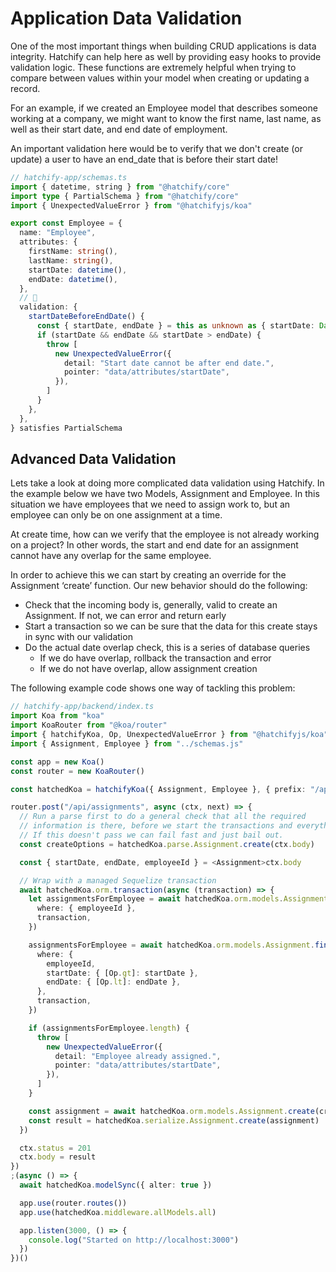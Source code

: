 # Application Data Validation

One of the most important things when building CRUD applications is data integrity. Hatchify can help here as well by providing easy hooks to provide validation logic. These functions are extremely helpful when trying to compare between values within your model when creating or updating a record.

For an example, if we created an Employee model that describes someone working at a company, we might want to know the first name, last name, as well as their start date, and end date of employment.

An important validation here would be to verify that we don't create (or update) a user to have an end_date that is before their start date!

```typescript
// hatchify-app/schemas.ts
import { datetime, string } from "@hatchify/core"
import type { PartialSchema } from "@hatchify/core"
import { UnexpectedValueError } from "@hatchifyjs/koa"

export const Employee = {
  name: "Employee",
  attributes: {
    firstName: string(),
    lastName: string(),
    startDate: datetime(),
    endDate: datetime(),
  },
  // 🛑
  validation: {
    startDateBeforeEndDate() {
      const { startDate, endDate } = this as unknown as { startDate: Date; endDate: Date }
      if (startDate && endDate && startDate > endDate) {
        throw [
          new UnexpectedValueError({
            detail: "Start date cannot be after end date.",
            pointer: "data/attributes/startDate",
          }),
        ]
      }
    },
  },
} satisfies PartialSchema
```

## Advanced Data Validation

Lets take a look at doing more complicated data validation using Hatchify. In the example below we have two Models, Assignment and Employee. In this situation we have employees that we need to assign work to, but an employee can only be on one assignment at a time.

At create time, how can we verify that the employee is not already working on a project? In other words, the start and end date for an assignment cannot have any overlap for the same employee.

In order to achieve this we can start by creating an override for the Assignment ‘create’ function. Our new behavior should do the following:

- Check that the incoming body is, generally, valid to create an Assignment. If not, we can error and return early
- Start a transaction so we can be sure that the data for this create stays in sync with our validation
- Do the actual date overlap check, this is a series of database queries
  - If we do have overlap, rollback the transaction and error
  - If we do not have overlap, allow assignment creation

The following example code shows one way of tackling this problem:

```typescript
// hatchify-app/backend/index.ts
import Koa from "koa"
import KoaRouter from "@koa/router"
import { hatchifyKoa, Op, UnexpectedValueError } from "@hatchifyjs/koa"
import { Assignment, Employee } from "../schemas.js"

const app = new Koa()
const router = new KoaRouter()

const hatchedKoa = hatchifyKoa({ Assignment, Employee }, { prefix: "/api" })

router.post("/api/assignments", async (ctx, next) => {
  // Run a parse first to do a general check that all the required
  // information is there, before we start the transactions and everything
  // If this doesn't pass we can fail fast and just bail out.
  const createOptions = hatchedKoa.parse.Assignment.create(ctx.body)

  const { startDate, endDate, employeeId } = <Assignment>ctx.body

  // Wrap with a managed Sequelize transaction
  await hatchedKoa.orm.transaction(async (transaction) => {
    let assignmentsForEmployee = await hatchedKoa.orm.models.Assignment.findAll({
      where: { employeeId },
      transaction,
    })

    assignmentsForEmployee = await hatchedKoa.orm.models.Assignment.findAll({
      where: {
        employeeId,
        startDate: { [Op.gt]: startDate },
        endDate: { [Op.lt]: endDate },
      },
      transaction,
    })

    if (assignmentsForEmployee.length) {
      throw [
        new UnexpectedValueError({
          detail: "Employee already assigned.",
          pointer: "data/attributes/startDate",
        }),
      ]
    }

    const assignment = await hatchedKoa.orm.models.Assignment.create(createOptions.body, { ...createOptions.ops, transaction })
    const result = hatchedKoa.serialize.Assignment.create(assignment)
  })

  ctx.status = 201
  ctx.body = result
})
;(async () => {
  await hatchedKoa.modelSync({ alter: true })

  app.use(router.routes())
  app.use(hatchedKoa.middleware.allModels.all)

  app.listen(3000, () => {
    console.log("Started on http://localhost:3000")
  })
})()
```
